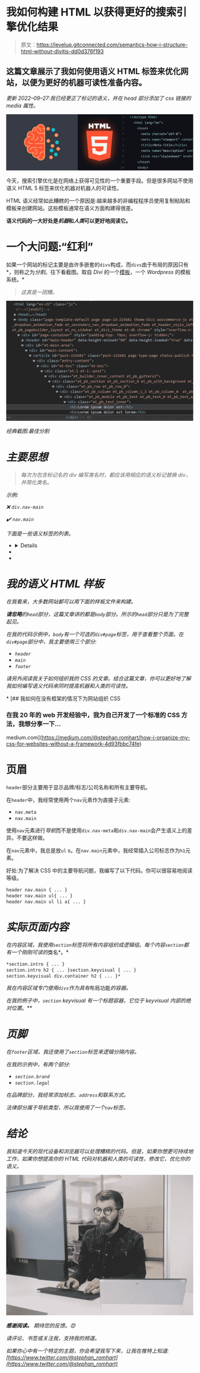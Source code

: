 # 我如何构建 HTML 以获得更好的搜索引擎优化结果

> 原文：<https://levelup.gitconnected.com/semantics-how-i-structure-html-without-divitis-dd0d376f193>

## 这篇文章展示了我如何使用语义 HTML 标签来优化网站，以便为更好的机器可读性准备内容。

*更新 2022–09–27:我已经更正了标记的语义，并在 head 部分添加了 css 链接的 media 属性。*

![](img/86b6fdf640711b776846abc144276b16.png)

今天，搜索引擎优化是在网络上获得可见性的一个重要手段。但是很多网站不使用语义 HTML 5 标签来优化机器对机器人的可读性。

HTML 语义经常如此糟糕的一个原因是:越来越多的非编程程序员使用复制粘贴和模板来创建网站。这些模板通常在语义方面构建得很差。

**语义代码的一大好处是*机器*和*人类*可以更好地阅读它。**

# 一个大问题:“红利”

如果一个网站的标记主要是由许多嵌套的`divs`构成，而`divs`由于布局的原因只有*，则称之为*分割*。往下看截图。取自 *Divi* 的一个[模板](https://www.elegantthemes.com/layouts/events/dentist-landing-page/live-demo)，一个 *Wordpress* 的模板系统。*

> *这真是一团糟。*

*![](img/cd088297e7e97995dd24b2eaac7bc324.png)*

*经典截图:最佳分割*

# *主要思想*

> *每次为包含标记名的 div 编写类名时，都应该用相应的语义标记替换 div，并简化类名。*

*示例:*

*❌ `div.nav-main`*

*✔️ `nav.main`*

*下面是一些语义标签的列表。*

*   <details></details>

*   <main></main>

*   <summary></summary>

# *我的语义 HTML 样板*

*在我看来，大多数网站都可以用下面的样板文件来构建。*

***请忽略**的`head`部分，这篇文章讲的都是`body`部分。所示的`head`部分只是为了完整起见。*

*在我的代码示例中，`body`有一个可选的`div#page`标签，用于查看整个页面。在`div#page`部分中，我主要使用三个部分:*

*   *`header`*
*   *`main`*
*   *`footer`*

*请另外阅读我关于如何组织我的 CSS 的文章。结合这篇文章，你可以更好地了解我如何编写语义代码来同时提高机器和人类的可读性。*

*[](https://medium.com/@stephan.romhart/how-i-organize-my-css-for-websites-without-a-framework-4d93fbbc74fe) [## 我如何在没有框架的情况下为网站组织 CSS

### 在我 20 年的 web 开发经验中，我为自己开发了一个标准的 CSS 方法，我想分享一下…

medium.com](https://medium.com/@stephan.romhart/how-i-organize-my-css-for-websites-without-a-framework-4d93fbbc74fe) 

# 页眉

`header`部分主要用于显示品牌/标志/公司名称和所有主要导航。

在`header`中，我经常使用两个`nav`元素作为直接子元素:

*   `nav.meta`
*   `nav.main`

使用`nav`元素进行*导航*而不是使用`div.nav-meta`和`div.nav-main`会产生语义上的差异。不要这样做。

在`nav`元素中，我总是放`ul` s。在`nav.main`元素中，我经常插入公司标志作为`h1`元素。

好处:为了解决 CSS 中的主要导航问题，我编写了以下代码。你可以很容易地阅读等级。

```
header nav.main { ... }
header nav.main ul{ ... }
header nav.main ul li a{ ... }
``` 

# *实际页面内容*

*在内容区域，我使用`section`标签将所有内容组织成逻辑组。每个内容`section`都有一个刚刚可读的*类名*。*

```
*section.intro { ... }
section.intro h2 { ... }section.keyvisual { ... }
section.keyvisual div.container h2 { ... }*
```

*我在内容区域专门使用`divs`作为具有*布局功能*的容器。*

*在我的例子中，`section` keyvisual 有一个标题容器，它位于 keyvisual 内部的绝对位置*。**

# *页脚*

*在`footer`区域，我还使用了`section`标签来逻辑分隔内容。*

*在我的示例中，有两个部分:*

*   *`section.brand`*
*   *`section.legal`*

*在品牌部分，我经常添加标志、`address`和联系方式。*

*法律部分属于导航类型，所以我使用了一个`nav`标签。*

# *结论*

*我知道今天的现代设备和浏览器可以处理糟糕的代码。但是，如果你想更可持续地工作，如果你想提高你的 HTML 代码对机器和人类的可读性，修改它，优化你的语义。*

*![](img/93a3a0aa5a7916aa7a1f4de04a613744.png)*

***感谢阅读。** 期待您的反馈。😍*

*请评论、书签或关注我，支持我的频道。*

*如果你心中有一个特定的主题，你会希望我写下来，让我在推特上知道:[https://www.twitter.com/@stephan_romhart](https://www.twitter.com/@stephan_romhart)*
